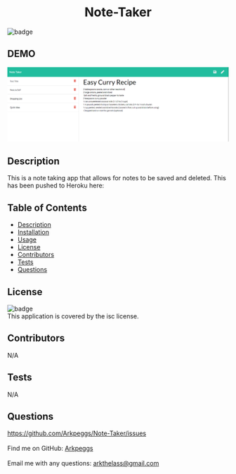 
<h1 align="center">Note-Taker</h1>
  
![badge](https://img.shields.io/badge/license-isc-brightgreen)<br />

## DEMO
![DEMO](./Develop/public/assets/Example.PNG)

## Description
This is a note taking app that allows for notes to be saved and deleted. This has been pushed to Heroku here: 

## Table of Contents
- [Description](#description)
- [Installation](#installation)
- [Usage](#usage)
- [License](#license)
- [Contributors](#contributors)
- [Tests](#tests)
- [Questions](#questions)

## License
![badge](https://img.shields.io/badge/license-isc-brightgreen)
<br />
This application is covered by the isc license. 

## Contributors
N/A

## Tests
N/A

## Questions
  https://github.com/Arkpeggs/Note-Taker/issues<br />
<br />
Find me on GitHub: [Arkpeggs](https://github.com/Arkpeggs)<br />
<br />
Email me with any questions: arkthelass@gmail.com<br /><br />
    